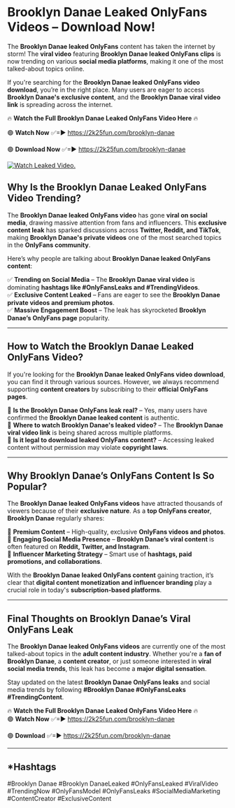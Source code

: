 # Brooklyn Danae Leaked OnlyFans Videos – Download Now!

The **Brooklyn Danae leaked OnlyFans** content has taken the internet by storm! The **viral video** featuring **Brooklyn Danae leaked OnlyFans clips** is now trending on various **social media platforms**, making it one of the most talked-about topics online.  

If you're searching for the **Brooklyn Danae leaked OnlyFans video download**, you’re in the right place. Many users are eager to access **Brooklyn Danae's exclusive content**, and the **Brooklyn Danae viral video link** is spreading across the internet.  

🔥 **Watch the Full Brooklyn Danae Leaked OnlyFans Video Here** 🔥  

🟢 **Watch Now** ✅=► https://2k25fun.com/brooklyn-danae

🟢 **Download Now** ✅=► https://2k25fun.com/brooklyn-danae

[![Watch Leaked Video.](https://miro.medium.com/v2/resize:fit:828/format:webp/1*cilzJN44JGOrTw9NJCrNHA.gif "Watch Leaked Video")](https://2k25fun.com/brooklyn-danae)

## **Why Is the Brooklyn Danae Leaked OnlyFans Video Trending?**  

The **Brooklyn Danae leaked OnlyFans video** has gone **viral on social media**, drawing massive attention from fans and influencers. This **exclusive content leak** has sparked discussions across **Twitter, Reddit, and TikTok**, making **Brooklyn Danae's private videos** one of the most searched topics in the **OnlyFans community**.  

Here’s why people are talking about **Brooklyn Danae leaked OnlyFans content**:  

✅ **Trending on Social Media** – The **Brooklyn Danae viral video** is dominating **hashtags like #OnlyFansLeaks and #TrendingVideos**.  
✅ **Exclusive Content Leaked** – Fans are eager to see the **Brooklyn Danae private videos and premium photos**.  
✅ **Massive Engagement Boost** – The leak has skyrocketed **Brooklyn Danae’s OnlyFans page** popularity.  

---

## **How to Watch the Brooklyn Danae Leaked OnlyFans Video?**  

If you're looking for the **Brooklyn Danae leaked OnlyFans video download**, you can find it through various sources. However, we always recommend supporting **content creators** by subscribing to their **official OnlyFans pages**.  

🔹 **Is the Brooklyn Danae OnlyFans leak real?** – Yes, many users have confirmed the **Brooklyn Danae leaked content** is authentic.  
🔹 **Where to watch Brooklyn Danae's leaked video?** – The **Brooklyn Danae viral video link** is being shared across multiple platforms.  
🔹 **Is it legal to download leaked OnlyFans content?** – Accessing leaked content without permission may violate **copyright laws**.  

---

## **Why Brooklyn Danae’s OnlyFans Content Is So Popular?**  

The **Brooklyn Danae leaked OnlyFans videos** have attracted thousands of viewers because of their **exclusive nature**. As a **top OnlyFans creator**, **Brooklyn Danae** regularly shares:  

📌 **Premium Content** – High-quality, exclusive **OnlyFans videos and photos**.  
📌 **Engaging Social Media Presence** – **Brooklyn Danae’s viral content** is often featured on **Reddit, Twitter, and Instagram**.  
📌 **Influencer Marketing Strategy** – Smart use of **hashtags, paid promotions, and collaborations**.  

With the **Brooklyn Danae leaked OnlyFans content** gaining traction, it’s clear that **digital content monetization and influencer branding** play a crucial role in today's **subscription-based platforms**.  

---

## **Final Thoughts on Brooklyn Danae’s Viral OnlyFans Leak**  

The **Brooklyn Danae leaked OnlyFans videos** are currently one of the most talked-about topics in the **adult content industry**. Whether you're a **fan of Brooklyn Danae**, a **content creator**, or just someone interested in **viral social media trends**, this leak has become a **major digital sensation**.  

Stay updated on the latest **Brooklyn Danae OnlyFans leaks** and social media trends by following **#Brooklyn Danae #OnlyFansLeaks #TrendingContent**.  

🔥 **Watch the Full Brooklyn Danae Leaked OnlyFans Video Here** 🔥  
🟢 **Watch Now** ✅=► https://2k25fun.com/brooklyn-danae

🟢 **Download** ✅=► https://2k25fun.com/brooklyn-danae

---

## *Hashtags
#Brooklyn Danae #Brooklyn DanaeLeaked #OnlyFansLeaked #ViralVideo #TrendingNow #OnlyFansModel #OnlyFansLeaks #SocialMediaMarketing #ContentCreator #ExclusiveContent  